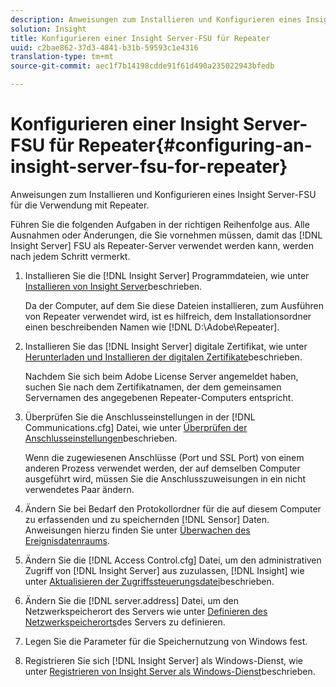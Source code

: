 ```yaml
---
description: Anweisungen zum Installieren und Konfigurieren eines Insight Server-FSU für die Verwendung mit Repeater.
solution: Insight
title: Konfigurieren einer Insight Server-FSU für Repeater
uuid: c2bae862-37d3-4841-b31b-59593c1e4316
translation-type: tm+mt
source-git-commit: aec1f7b14198cdde91f61d490a235022943bfedb

---
```



# Konfigurieren einer Insight Server-FSU für Repeater{#configuring-an-insight-server-fsu-for-repeater}

Anweisungen zum Installieren und Konfigurieren eines Insight Server-FSU für die Verwendung mit Repeater.

Führen Sie die folgenden Aufgaben in der richtigen Reihenfolge aus. Alle Ausnahmen oder Änderungen, die Sie vornehmen müssen, damit das [!DNL Insight Server] FSU als Repeater-Server verwendet werden kann, werden nach jedem Schritt vermerkt.

1. Installieren Sie die [!DNL Insight Server] Programmdateien, wie unter [Installieren von Insight Server](../../../../home/c-inst-svr/c-install-ins-svr/c-install-ins-svr.md#concept-1c796b4ca427474f99ec6ba34d8254cd)beschrieben.

   Da der Computer, auf dem Sie diese Dateien installieren, zum Ausführen von Repeater verwendet wird, ist es hilfreich, dem Installationsordner einen beschreibenden Namen wie [!DNL D:\Adobe\Repeater].

1. Installieren Sie das [!DNL Insight Server] digitale Zertifikat, wie unter [Herunterladen und Installieren der digitalen Zertifikate](../../../../home/c-inst-svr/c-install-ins-svr/t-install-proc-inst-svr-dpu/c-dnld-dgtl-cert/c-dnld-dgtl-cert.md#concept-4f79c240492f4e52b6375b4b3bbefa17)beschrieben.

   Nachdem Sie sich beim Adobe License Server angemeldet haben, suchen Sie nach dem Zertifikatnamen, der dem gemeinsamen Servernamen des angegebenen Repeater-Computers entspricht.

1. Überprüfen Sie die Anschlusseinstellungen in der [!DNL Communications.cfg] Datei, wie unter [Überprüfen der Anschlusseinstellungen](../../../../home/c-inst-svr/c-install-ins-svr/t-install-proc-inst-svr-dpu/t-chk-pt-stgs.md#task-a91191b0a19e4437aa535a27c734ae64)beschrieben.

   Wenn die zugewiesenen Anschlüsse (Port und SSL Port) von einem anderen Prozess verwendet werden, der auf demselben Computer ausgeführt wird, müssen Sie die Anschlusszuweisungen in ein nicht verwendetes Paar ändern.

1. Ändern Sie bei Bedarf den Protokollordner für die auf diesem Computer zu erfassenden und zu speichernden [!DNL Sensor] Daten. Anweisungen hierzu finden Sie unter [Überwachen des Ereignisdatenraums](../../../../home/c-inst-svr/c-admin-inst-svr/c-mntr-disk-spc/t-mntr-evt-data-spc.md#task-a54d4bd16b96437f943cd09e5d848440).
1. Ändern Sie die [!DNL Access Control.cfg] Datei, um den administrativen Zugriff von [!DNL Insight Server] aus zuzulassen, [!DNL Insight] wie unter [Aktualisieren der Zugriffssteuerungsdatei](../../../../home/c-inst-svr/c-install-ins-svr/t-install-proc-inst-svr-dpu/c-updt-accss-ctrl-file.md#concept-fb9aa0c0e0664c018528f56d01c4808d)beschrieben.
1. Ändern Sie die [!DNL server.address] Datei, um den Netzwerkspeicherort des Servers wie unter [Definieren des Netzwerkspeicherorts](../../../../home/c-inst-svr/c-install-ins-svr/t-install-proc-inst-svr-dpu/c-svrs-ntwk-loc/c-svrs-ntwk-loc.md#concept-87dd2aa3448c415ca1285bc445a8c649)des Servers zu definieren.
1. Legen Sie die Parameter für die Speichernutzung von Windows fest.
1. Registrieren Sie sich [!DNL Insight Server] als Windows-Dienst, wie unter [Registrieren von Insight Server als Windows-Dienst](../../../../home/c-inst-svr/c-install-ins-svr/t-install-proc-inst-svr-dpu/c-reg-wdws-svc.md#concept-f2c7aa891d544a2595aa01d0d796a540)beschrieben.
